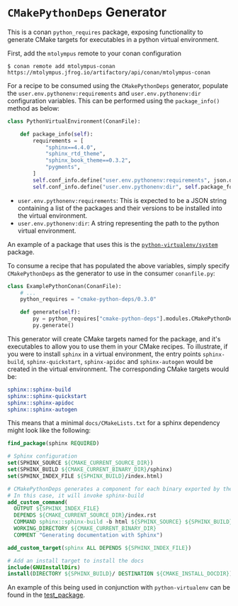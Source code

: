 # `CMakePythonDeps` Generator

This is a conan `python_requires` package, exposing functionality to generate CMake targets for executables in a python virtual environment.

First, add the `mtolympus` remote to your conan configuration

```
$ conan remote add mtolympus-conan https://mtolympus.jfrog.io/artifactory/api/conan/mtolympus-conan
```

For a recipe to be consumed using the `CMakePythonDeps` generator, populate the `user.env.pythonenv:requirements` and `user.env.pythonenv:dir` configuration variables. This can be performed using the `package_info()` method as below:

```python
class PythonVirtualEnvironment(ConanFile):

    def package_info(self):
        requirements = [
            "sphinx==4.4.0",
            "sphinx_rtd_theme",
            "sphinx_book_theme==0.3.2",
            "pygments",
        ]
        self.conf_info.define("user.env.pythonenv:requirements", json.dumps(requirements))
        self.conf_info.define("user.env.pythonenv:dir", self.package_folder)

```

* `user.env.pythonenv:requirements`: This is expected to be a JSON string containing a list of the packages and their versions to be installed into the virtual environment.
* `user.env.pythonenv:dir`: A string representing the path to the python virtual environment.

An example of a package that uses this is the [`python-virtualenv/system`](https://github.com/samuel-emrys/python-virtualenv) package.

To consume a recipe that has populated the above variables, simply specify `CMakePythonDeps` as the generator to use in the consumer `conanfile.py`:

```python
class ExamplePythonConan(ConanFile):
    # ...
    python_requires = "cmake-python-deps/0.3.0"

    def generate(self):
        py = python_requires["cmake-python-deps"].modules.CMakePythonDeps(self)
        py.generate()
```

This generator will create CMake targets named for the package, and it's executables to allow you to use them in your CMake recipes. To illustrate, if you were to install `sphinx` in a virtual environment, the entry points `sphinx-build`, `sphinx-quickstart`, `sphinx-apidoc` and `sphinx-autogen` would be created in the virtual environment. The corresponding CMake targets would be:

```cmake
sphinx::sphinx-build
sphinx::sphinx-quickstart
sphinx::sphinx-apidoc
sphinx::sphinx-autogen
```

This means that a minimal `docs/CMakeLists.txt` for a sphinx dependency might look like the following:

```cmake
find_package(sphinx REQUIRED)

# Sphinx configuration
set(SPHINX_SOURCE ${CMAKE_CURRENT_SOURCE_DIR})
set(SPHINX_BUILD ${CMAKE_CURRENT_BINARY_DIR}/sphinx)
set(SPHINX_INDEX_FILE ${SPHINX_BUILD}/index.html)

# CMakePythonDeps generates a component for each binary exported by the python package
# In this case, it will invoke sphinx-build
add_custom_command(
  OUTPUT ${SPHINX_INDEX_FILE}
  DEPENDS ${CMAKE_CURRENT_SOURCE_DIR}/index.rst
  COMMAND sphinx::sphinx-build -b html ${SPHINX_SOURCE} ${SPHINX_BUILD}
  WORKING_DIRECTORY ${CMAKE_CURRENT_BINARY_DIR}
  COMMENT "Generating documentation with Sphinx")

add_custom_target(sphinx ALL DEPENDS ${SPHINX_INDEX_FILE})

# Add an install target to install the docs
include(GNUInstallDirs)
install(DIRECTORY ${SPHINX_BUILD}/ DESTINATION ${CMAKE_INSTALL_DOCDIR})

```

An example of this being used in conjunction with `python-virtualenv` can be found in the [test_package](test_package).

